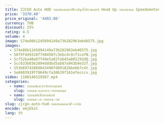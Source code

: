 ```yaml
---
title: ZJCGO Auto HUD จอแสดงผลนาฬิกาปลุกโปรเจคเตอร์ Head Up จอแสดงผล Speedometer กระจกสำหรับ BMW 3 4 Series F30 F31 F34 f35 F32 F33 F36
price: '3370.40'
price_original: '4493.86'
currency: THB
discount: 25%
rating: 4.5
volume: 4
image: S74e86b1245894149a73b282963eb46575.jpg
images:
  - S74e86b1245894149a73b282963eb46575.jpg
  - S8f9f4d9318f740458fc3ebcdc9cf1cafN.jpg
  - Scf52ba40a97f49e5a02fab45a801293dQ.jpg
  - Scc633b0362894dddbd5ab87a943b9e32f.jpg
  - S53b69742869043498fd89182bbe6b7c4t.jpg
  - Se6603919ff8649cfa30639f161efecccv.jpg
video: 1100146529587.mp4
categories:
  - name: รถยนต์และรถจักรยานยนต์
    slug: รถยนต-และรถจ-กรยานยนต
  - name: รถยนต์อิเล็กทรอนิกส์
    slug: รถยนต-เล-กทรอน-กส
slug: zjcgo-auto-hud-จอแสดงผลนาฬ-กาปล
encode: omjEksC
lang: th
---
```

  